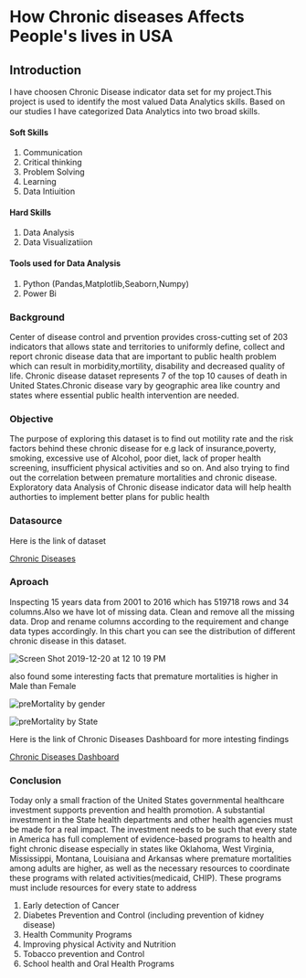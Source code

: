 # How Chronic diseases Affects People's lives in USA

## Introduction

I have choosen Chronic Disease indicator data set for my project.This project is used to identify the most valued Data Analytics skills. Based on our studies I have categorized Data Analytics into two broad skills.
#### Soft Skills
1. Communication
2. Critical thinking
3. Problem Solving
4. Learning
5. Data Intiuition
#### Hard Skills
1. Data Analysis
2. Data Visualizatiion

#### Tools used for Data Analysis
1. Python (Pandas,Matplotlib,Seaborn,Numpy) 
2. Power Bi

### Background

Center of disease control and prvention provides cross-cutting set of 203 indicators that allows state and territories to uniformly define, collect and report chronic disease data that are important to public health problem which can result in morbidity,mortility, disability and decreased quality of life. Chronic disease dataset represents 7 of the top 10 causes of death in United States.Chronic disease vary by geographic area like country and states where essential public health intervention are needed.

### Objective

The purpose of exploring this dataset is to find out motility rate and the risk factors behind these chronic disease for e.g lack of insurance,poverty, smoking, excessive use of Alcohol, poor diet, lack of  proper health screening, insufficient physical activities and so on. And also trying to find out the correlation between premature mortalities and chronic disease. Exploratory data Analysis of Chronic disease indicator data will help health authorties to implement better plans for public health

### Datasource

Here is the link of dataset

[Chronic Diseases](https://chronicdata.cdc.gov/Chronic-Disease-Indicators/U-S-Chronic-Disease-Indicators-CDI-/g4ie-h725)


### Aproach

Inspecting 15 years data from 2001 to 2016 which has 519718 rows and 34 columns.Also we have lot of missing data.
Clean and remove all the missing data. Drop and rename columns according to the requirement and change data types accordingly.
In this chart you can see the distribution of different chronic disease in this dataset.

![Screen Shot 2019-12-20 at 12 10 19 PM](https://user-images.githubusercontent.com/52731910/71280850-02bca880-2322-11ea-85e1-0988b6ca748f.png)

also found some interesting facts that premature mortalities is higher in Male than Female

![preMortality by gender](https://user-images.githubusercontent.com/52731910/71786631-02373980-2fd3-11ea-93ef-5bcea3641b9a.png)

![preMortality by State](https://user-images.githubusercontent.com/52731910/71787476-f13ff580-2fdd-11ea-8f58-22b7defb065f.png)


Here is the link of Chronic Diseases Dashboard for more intesting findings

[Chronic Diseases Dashboard](https://app.powerbi.com/groups/me/reports/c867ab44-5cb5-4a3c-bda3-5f263df21549/ReportSection)

### Conclusion 

Today only a small fraction of the United States governmental healthcare investment supports prevention and health promotion. A substantial investment in the State health departments and other health agencies must be made for a real impact. The investment needs to be such that every state in America has full complement of evidence-based programs to health and fight chronic disease especially in states like Oklahoma, West Virginia, Mississippi, Montana, Louisiana and Arkansas where premature mortalities among adults are higher, as well as the necessary resources to coordinate these programs with related activities(medicaid, CHIP). These programs must include resources for every state to address
1. Early detection of Cancer
2. Diabetes Prevention and Control (including prevention of kidney disease)
3. Health Community Programs
4. Improving physical Activity and Nutrition
5. Tobacco prevention and Control
6. School health and Oral Health Programs

